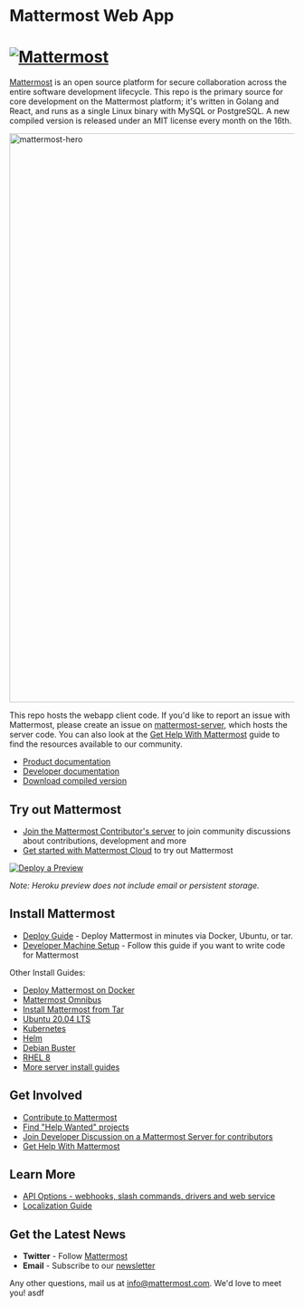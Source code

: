 # Mattermost Web App
# [![Mattermost](https://user-images.githubusercontent.com/7205829/137170381-fe86eef0-bccc-4fdd-8e92-b258884ebdd7.png)](https://mattermost.com)

[Mattermost](https://mattermost.com) is an open source platform for secure collaboration across the entire software development lifecycle. This repo is the primary source for core development on the Mattermost platform; it's written in Golang and React, and runs as a single Linux binary with MySQL or PostgreSQL. A new compiled version is released under an MIT license every month on the 16th.

<img width="1006" alt="mattermost-hero" src="https://user-images.githubusercontent.com/7205829/136107976-7a894c9e-290a-490d-8501-e5fdbfc3785a.png">

This repo hosts the webapp client code. If you'd like to report an issue with Mattermost, please create an issue on [mattermost-server](https://github.com/mattermost/mattermost-server), which hosts the server code. You can also look at the [Get Help With Mattermost](https://docs.mattermost.com/guides/get-help.html) guide to find the resources available to our community.

- [Product documentation](https://docs.mattermost.com/)
- [Developer documentation](https://developers.mattermost.com/)
- [Download compiled version](https://mattermost.com/download)

## Try out Mattermost

- [Join the Mattermost Contributor's server](https://community.mattermost.com/signup_user_complete/?id=codoy5s743rq5mk18i7u5ksz7e) to join community discussions about contributions, development and more
- [Get started with Mattermost Cloud](https://customers.mattermost.com/cloud/signup) to try out Mattermost

[![Deploy a Preview](https://www.herokucdn.com/deploy/button.svg)](https://heroku.com/deploy?template=https://github.com/mattermost/mattermost-heroku)

_Note: Heroku preview does not include email or persistent storage._

## Install Mattermost

- [Deploy Guide](https://docs.mattermost.com/guides/deployment.html) - Deploy Mattermost in minutes via Docker, Ubuntu, or tar.
- [Developer Machine Setup](https://developers.mattermost.com/contribute/server/developer-setup) - Follow this guide if you want to write code for Mattermost

Other Install Guides:
- [Deploy Mattermost on Docker](https://docs.mattermost.com/install/install-docker.html)
- [Mattermost Omnibus](https://docs.mattermost.com/install/installing-mattermost-omnibus.html)
- [Install Mattermost from Tar](https://docs.mattermost.com/install/install-tar.html)
- [Ubuntu 20.04 LTS](https://docs.mattermost.com/install/installing-ubuntu-2004-LTS.html)
- [Kubernetes](https://docs.mattermost.com/install/install-kubernetes.html)
- [Helm](https://docs.mattermost.com/install/install-kubernetes.html#installing-the-operators-via-helm)
- [Debian Buster](https://docs.mattermost.com/install/install-debian.html)
- [RHEL 8](https://docs.mattermost.com/install/install-rhel-8.html)
- [More server install guides](https://docs.mattermost.com/guides/deployment.html)

## Get Involved

- [Contribute to Mattermost](https://handbook.mattermost.com/contributors/contributors/ways-to-contribute)
- [Find "Help Wanted" projects](https://github.com/mattermost/mattermost-server/issues?page=1&q=is%3Aissue+is%3Aopen+%22Help+Wanted%22&utf8=%E2%9C%93)
- [Join Developer Discussion on a Mattermost Server for contributors](https://docs.mattermost.com/guides/community-chat.html)
- [Get Help With Mattermost](https://docs.mattermost.com/guides/get-help.html)

## Learn More

- [API Options - webhooks, slash commands, drivers and web service](https://api.mattermost.com/)
- [Localization Guide](https://handbook.mattermost.com/contributors/contributors/localization)

## Get the Latest News

- **Twitter** - Follow [Mattermost](https://twitter.com/Mattermost)
- **Email** - Subscribe to our [newsletter](https://mattermost.com/community-newsletter/)

Any other questions, mail us at [info@mattermost.com](mailto:info@mattermost.com). We'd love to meet you!
asdf
